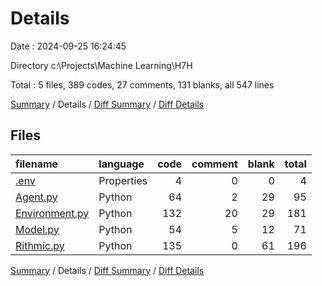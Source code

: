 # Details

Date : 2024-09-25 16:24:45

Directory c:\\Projects\\Machine Learning\\H7H

Total : 5 files,  389 codes, 27 comments, 131 blanks, all 547 lines

[Summary](results.md) / Details / [Diff Summary](diff.md) / [Diff Details](diff-details.md)

## Files
| filename | language | code | comment | blank | total |
| :--- | :--- | ---: | ---: | ---: | ---: |
| [.env](/.env) | Properties | 4 | 0 | 0 | 4 |
| [Agent.py](/Agent.py) | Python | 64 | 2 | 29 | 95 |
| [Environment.py](/Environment.py) | Python | 132 | 20 | 29 | 181 |
| [Model.py](/Model.py) | Python | 54 | 5 | 12 | 71 |
| [Rithmic.py](/Rithmic.py) | Python | 135 | 0 | 61 | 196 |

[Summary](results.md) / Details / [Diff Summary](diff.md) / [Diff Details](diff-details.md)